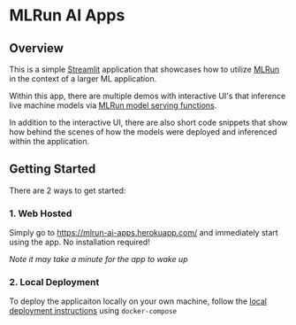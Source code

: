 # MLRun AI Apps

## Overview
This is a simple [Streamlit](https://streamlit.io/) application that showcases how to utilize [MLRun](https://www.mlrun.org/) in the context of a larger ML application.

Within this app, there are multiple demos with interactive UI's that inference live machine models via [MLRun model serving functions](https://docs.mlrun.org/en/latest/serving/model-serving-get-started.html).

In addition to the interactive UI, there are also short code snippets that show how behind the scenes of how the models were deployed and inferenced within the application.

## Getting Started
There are 2 ways to get started:

### 1. Web Hosted
Simply go to https://mlrun-ai-apps.herokuapp.com/ and immediately start using the app. No installation required!

*Note it may take a minute for the app to wake up*

### 2. Local Deployment
To deploy the applicaiton locally on your own machine, follow the [local deployment instructions](doc/docker_compose_deployment.md) using `docker-compose`
